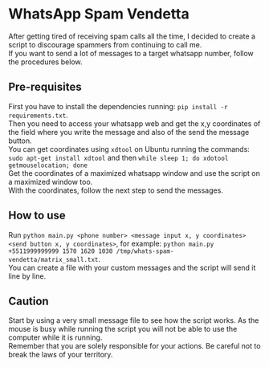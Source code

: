 # WhatsApp Spam Vendetta

After getting tired of receiving spam calls all the time, I decided to create a script to discourage spammers from continuing to call me.  
If you want to send a lot of messages to a target whatsapp number, follow the procedures below.

## Pre-requisites

First you have to install the dependencies running: `pip install -r requirements.txt`.  
Then you need to access your whatsapp web and get the x,y coordinates of the field where you write the message and also of the send the message button.  
You can get coordinates using `xdtool` on Ubuntu running the commands: `sudo apt-get install xdtool` and then `while sleep 1; do xdotool getmouselocation; done`  
Get the coordinates of a maximized whatsapp window and use the script on a maximized window too.  
With the coordinates, follow the next step to send the messages.

## How to use

Run `python main.py <phone number> <message input x, y coordinates> <send button x, y coordinates>`, for example: `python main.py +5511999999999 1570 1620 1030 /tmp/whats-spam-vendetta/matrix_small.txt`.  
You can create a file with your custom messages and the script will send it line by line.

## Caution

Start by using a very small message file to see how the script works. As the mouse is busy while running the script you will not be able to use the computer while it is running.  
Remember that you are solely responsible for your actions. Be careful not to break the laws of your territory.
